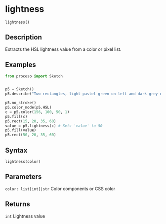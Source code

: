 # lightness

`lightness()`

## Description

Extracts the HSL lightness value from a color or pixel list.

## Examples

```python
from proceso import Sketch


p5 = Sketch()
p5.describe("Two rectangles, light pastel green on left and dark grey on right, both 35×60.")

p5.no_stroke()
p5.color_mode(p5.HSL)
c = p5.color(156, 100, 50, 1)
p5.fill(c)
p5.rect(15, 20, 35, 60)
value = p5.lightness(c) # Sets 'value' to 50
p5.fill(value)
p5.rect(50, 20, 35, 60)
```

## Syntax

`lightness(color)`

## Parameters

`color: list[int]|str` Color components or CSS color

## Returns

`int` Lightness value
